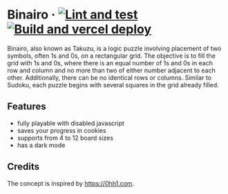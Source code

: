 # Binairo &middot; [![Lint and test](https://github.com/lozinsky/binairo/actions/workflows/lint-and-test.yml/badge.svg)](https://github.com/lozinsky/binairo/actions/workflows/lint-and-test.yml) [![Build and vercel deploy](https://github.com/lozinsky/binairo/actions/workflows/build-and-vercel-deploy.yml/badge.svg)](https://github.com/lozinsky/binairo/actions/workflows/build-and-vercel-deploy.yml)

Binairo, also known as Takuzu, is a logic puzzle involving placement of two symbols, often 1s and 0s, on a rectangular grid. The objective is to fill the grid with 1s and 0s, where there is an equal number of 1s and 0s in each row and column and no more than two of either number adjacent to each other. Additionally, there can be no identical rows or columns. Similar to Sudoku, each puzzle begins with several squares in the grid already filled.

## Features

- fully playable with disabled javascript
- saves your progress in cookies
- supports from 4 to 12 board sizes
- has a dark mode

## Credits

The concept is inspired by https://0hh1.com.
